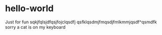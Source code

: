 # hello-world
Just for fun
sqkjfqlsjdfqsjfojclqsdfj
qsfklqsdmjfmqsdjfmlkmmjqsdf^qsmdfk
sorry a cat is on my keyboard
